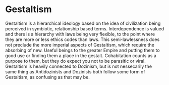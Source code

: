 # Gestaltism

Gestaltism is a hierarchical ideology based on the idea of civilization being perceived in symbiotic, relationship based terms.  Interdependence is valued and there is a hierarchy with laws being very flexible, to the point where they are more or less ethics codes than laws.  This semi-lawlessness does not preclude the more imperial aspects of Gestaltism, which require the absorbing of new. Useful beings to the greater Empire and putting them to good use or finding them a place in the gestalt.  Cohabitation counts as a purpose to them, but they do expect you not to be parasitic or viral.    Gestaltism is heavily connected to Dozinism, but is not nessecarily the same thing as Antidozinists and Dozinists both follow some form of Gestaltism, as confusing as that may be.
